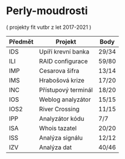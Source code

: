 # Perly-moudrosti
( projekty fit vutbr z let 2017-2021 )

| Předmět     | Projekt             | Body        |
| ----------- | ------------------- | ----------- |
| IDS         | Upíří krevní banka  | 29/34       |
| ILI         | RAID configurace    | 59/80       |
| IMP         | Cesarova šifra      | 13/14       |
| IMS         | Hrabošová krize     | 17/20       |
| INC         | Přístupový terminál | 18/20       |
| IOS         | Weblog analyzátor   | 15/15       |
| IOS2        | River Crossing      | 11/15       |
| IPP         | Analyzátor kódu     | 7/7         |
| ISA         | Whois tazatel       | 20/20       |
| ISS         | Analýza signálu     | 12/12       |
| IZV         | Analýza dat         | 40/46       |
